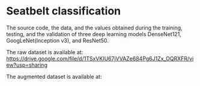 # Seatbelt classification

The source code, the data, and the values obtained during the training, testing, and the validation of three deep learning models DenseNet121, GoogLeNet(Inception v3), and ResNet50.

The raw dataset is available at: https://drive.google.com/file/d/1TSxVKIU67jVVAZe684Pg6J1Zx_OQRXFR/view?usp=sharing

The augmented dataset is available at: 
